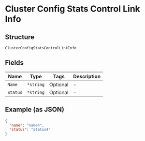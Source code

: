 
# Cluster Config Stats Control Link Info

## Structure

`ClusterConfigStatsControlLinkInfo`

## Fields

| Name | Type | Tags | Description |
|  --- | --- | --- | --- |
| `Name` | `*string` | Optional | - |
| `Status` | `*string` | Optional | - |

## Example (as JSON)

```json
{
  "name": "name4",
  "status": "status4"
}
```

